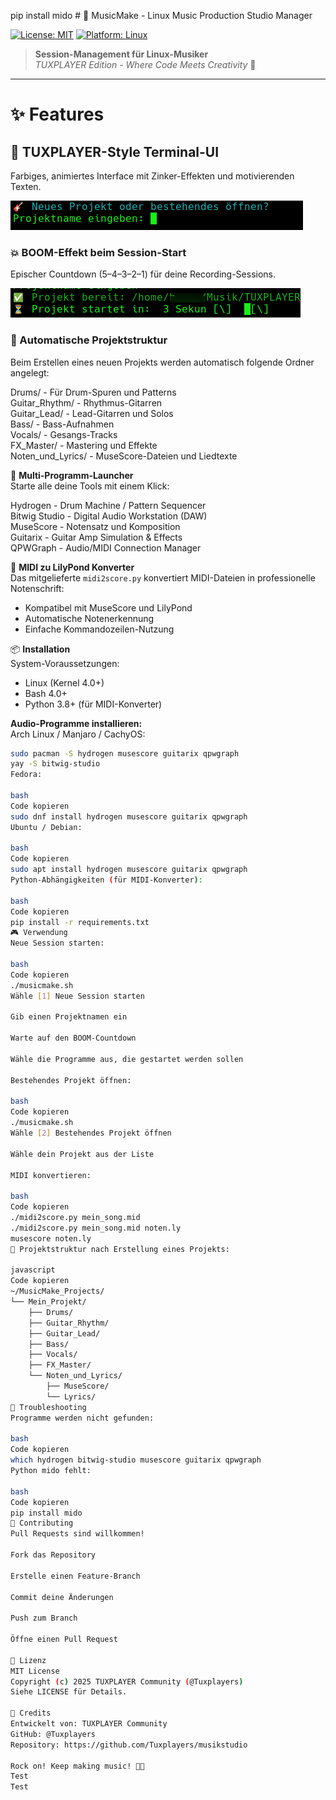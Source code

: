 pip install mido # 🎸 MusicMake - Linux Music Production Studio Manager 

[![License: MIT](https://img.shields.io/badge/License-MIT-yellow.svg)](LICENSE)
[![Platform: Linux](https://img.shields.io/badge/Platform-Linux-blue.svg)](https://www.linux.org/)

> **Session-Management für Linux-Musiker**  
> _TUXPLAYER Edition - Where Code Meets Creativity_ 🎵

---

# ✨ Features

## 🎨 TUXPLAYER-Style Terminal-UI
Farbiges, animiertes Interface mit Zinker-Effekten und motivierenden Texten.

![Terminal UI](screenshots/terminal-ui.png)

### 💥 BOOM-Effekt beim Session-Start
Epischer Countdown (5–4–3–2–1) für deine Recording-Sessions.

![BOOM Effect](screenshots/boom-effect.png)

### 📁 Automatische Projektstruktur
Beim Erstellen eines neuen Projekts werden automatisch folgende Ordner angelegt:

Drums/ - Für Drum-Spuren und Patterns  
Guitar_Rhythm/ - Rhythmus-Gitarren  
Guitar_Lead/ - Lead-Gitarren und Solos  
Bass/ - Bass-Aufnahmen  
Vocals/ - Gesangs-Tracks  
FX_Master/ - Mastering und Effekte  
Noten_und_Lyrics/ - MuseScore-Dateien und Liedtexte

🚀 **Multi-Programm-Launcher**  
Starte alle deine Tools mit einem Klick:

Hydrogen - Drum Machine / Pattern Sequencer  
Bitwig Studio - Digital Audio Workstation (DAW)  
MuseScore - Notensatz und Komposition  
Guitarix - Guitar Amp Simulation & Effects  
QPWGraph - Audio/MIDI Connection Manager

🎼 **MIDI zu LilyPond Konverter**  
Das mitgelieferte `midi2score.py` konvertiert MIDI-Dateien in professionelle Notenschrift:

- Kompatibel mit MuseScore und LilyPond  
- Automatische Notenerkennung  
- Einfache Kommandozeilen-Nutzung

📦 **Installation**  
System-Voraussetzungen:

- Linux (Kernel 4.0+)  
- Bash 4.0+  
- Python 3.8+ (für MIDI-Konverter)

**Audio-Programme installieren:**  
Arch Linux / Manjaro / CachyOS:  
```bash
sudo pacman -S hydrogen musescore guitarix qpwgraph
yay -S bitwig-studio
Fedora:

bash
Code kopieren
sudo dnf install hydrogen musescore guitarix qpwgraph
Ubuntu / Debian:

bash
Code kopieren
sudo apt install hydrogen musescore guitarix qpwgraph
Python-Abhängigkeiten (für MIDI-Konverter):

bash
Code kopieren
pip install -r requirements.txt
🎮 Verwendung
Neue Session starten:

bash
Code kopieren
./musicmake.sh
Wähle [1] Neue Session starten

Gib einen Projektnamen ein

Warte auf den BOOM-Countdown

Wähle die Programme aus, die gestartet werden sollen

Bestehendes Projekt öffnen:

bash
Code kopieren
./musicmake.sh
Wähle [2] Bestehendes Projekt öffnen

Wähle dein Projekt aus der Liste

MIDI konvertieren:

bash
Code kopieren
./midi2score.py mein_song.mid
./midi2score.py mein_song.mid noten.ly
musescore noten.ly
📁 Projektstruktur nach Erstellung eines Projekts:

javascript
Code kopieren
~/MusicMake_Projects/
└── Mein_Projekt/
    ├── Drums/
    ├── Guitar_Rhythm/
    ├── Guitar_Lead/
    ├── Bass/
    ├── Vocals/
    ├── FX_Master/
    └── Noten_und_Lyrics/
        ├── MuseScore/
        └── Lyrics/
🐛 Troubleshooting
Programme werden nicht gefunden:

bash
Code kopieren
which hydrogen bitwig-studio musescore guitarix qpwgraph
Python mido fehlt:

bash
Code kopieren
pip install mido
🤝 Contributing
Pull Requests sind willkommen!

Fork das Repository

Erstelle einen Feature-Branch

Commit deine Änderungen

Push zum Branch

Öffne einen Pull Request

📜 Lizenz
MIT License
Copyright (c) 2025 TUXPLAYER Community (@Tuxplayers)
Siehe LICENSE für Details.

👥 Credits
Entwickelt von: TUXPLAYER Community
GitHub: @Tuxplayers
Repository: https://github.com/Tuxplayers/musikstudio

Rock on! Keep making music! 🎵🤘
Test
Test

